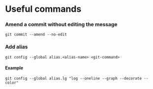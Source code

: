 # Useful commands

### Amend a commit without editing the message

`git commit --amend --no-edit`

### Add alias

`git config --global alias.<alias-name> <git-command>`

#### Example

`git config --global alias.lg "log --oneline --graph --decorate --color"`
